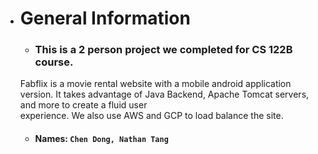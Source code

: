 - # General Information
  - ### This is a 2 person project we completed for CS 122B course.  
  
  Fabflix is a movie rental website with a mobile android application version. It takes advantage of Java Backend, Apache Tomcat servers, and more to create a fluid user   
  experience. We also use AWS and GCP to load balance the site. 
  

  - #### Names: `Chen Dong, Nathan Tang`


